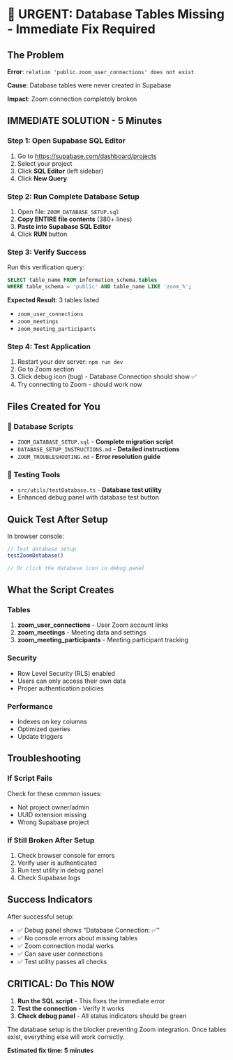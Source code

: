 # 🚨 URGENT: Database Tables Missing - Immediate Fix Required

## The Problem
**Error**: `relation 'public.zoom_user_connections' does not exist`

**Cause**: Database tables were never created in Supabase

**Impact**: Zoom connection completely broken

## IMMEDIATE SOLUTION - 5 Minutes

### Step 1: Open Supabase SQL Editor
1. Go to https://supabase.com/dashboard/projects
2. Select your project
3. Click **SQL Editor** (left sidebar)
4. Click **New Query**

### Step 2: Run Complete Database Setup
1. Open file: `ZOOM_DATABASE_SETUP.sql`
2. **Copy ENTIRE file contents** (380+ lines)
3. **Paste into Supabase SQL Editor**
4. Click **RUN** button

### Step 3: Verify Success
Run this verification query:
```sql
SELECT table_name FROM information_schema.tables 
WHERE table_schema = 'public' AND table_name LIKE 'zoom_%';
```

**Expected Result**: 3 tables listed
- `zoom_user_connections`
- `zoom_meetings` 
- `zoom_meeting_participants`

### Step 4: Test Application
1. Restart your dev server: `npm run dev`
2. Go to Zoom section
3. Click debug icon (bug) - Database Connection should show ✅
4. Try connecting to Zoom - should work now

## Files Created for You

### 📄 Database Scripts
- `ZOOM_DATABASE_SETUP.sql` - **Complete migration script** 
- `DATABASE_SETUP_INSTRUCTIONS.md` - **Detailed instructions**
- `ZOOM_TROUBLESHOOTING.md` - **Error resolution guide**

### 🧪 Testing Tools
- `src/utils/testDatabase.ts` - **Database test utility**
- Enhanced debug panel with database test button

## Quick Test After Setup

In browser console:
```javascript
// Test database setup
testZoomDatabase()

// Or click the database icon in debug panel
```

## What the Script Creates

### Tables
1. **zoom_user_connections** - User Zoom account links
2. **zoom_meetings** - Meeting data and settings  
3. **zoom_meeting_participants** - Meeting participant tracking

### Security
- Row Level Security (RLS) enabled
- Users can only access their own data
- Proper authentication policies

### Performance
- Indexes on key columns
- Optimized queries
- Update triggers

## Troubleshooting

### If Script Fails
Check for these common issues:
- Not project owner/admin
- UUID extension missing
- Wrong Supabase project

### If Still Broken After Setup
1. Check browser console for errors
2. Verify user is authenticated
3. Run test utility in debug panel
4. Check Supabase logs

## Success Indicators

After successful setup:
- ✅ Debug panel shows "Database Connection: ✅"
- ✅ No console errors about missing tables
- ✅ Zoom connection modal works
- ✅ Can save user connections
- ✅ Test utility passes all checks

## CRITICAL: Do This NOW

1. **Run the SQL script** - This fixes the immediate error
2. **Test the connection** - Verify it works
3. **Check debug panel** - All status indicators should be green

The database setup is the blocker preventing Zoom integration. Once tables exist, everything else will work correctly.

**Estimated fix time: 5 minutes**